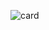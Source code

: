 ![card](https://user-images.githubusercontent.com/5139846/210822909-e18b03f3-90c9-4c9c-acbb-fa79f26ddfee.png)
